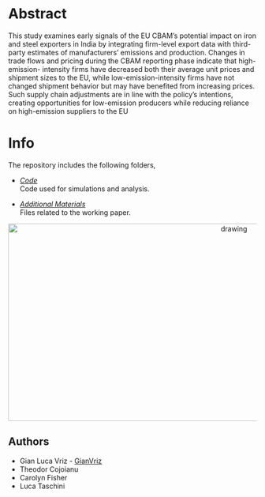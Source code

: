 # Abstract

This study examines early signals of the EU CBAM’s potential impact on iron and steel exporters in India by integrating firm-level export data with third- party estimates of manufacturers’ emissions and production. Changes in trade flows and pricing during the CBAM reporting phase indicate that high-emission- intensity firms have decreased both their average unit prices and shipment sizes to the EU, while low-emission-intensity firms have not changed shipment behavior but may have benefited from increasing prices. Such supply chain adjustments are in line with the policy’s intentions, creating opportunities for low-emission producers while reducing reliance on high-emission suppliers to the EU

  # Info
The repository includes the following folders,
 
* *[Code](https://github.com/GianVriz/Green-bubble-detection-and-propagation-in-the-energy-market/tree/main/Code)* \
  Code used for simulations and analysis.

* *[Additional Materials](https://github.com/GianVriz/Early-Evidence-on-EU-Carbon-Border-Adjustment-s-Impact-on-EU-India-Steel-Trade/tree/main/Additional%20Materials)* \
    Files related to the working paper.

 <p align="center">
 <img src="https://github.com/GianVriz/Green-bubble-detection-and-propagation-in-the-energy-market/blob/main/Working%20paper/Bubble_d.png" alt="drawing" width="900" height="400"/> 

 ## Authors
* Gian Luca Vriz - [GianVriz](https://github.com/GianVriz)
* Theodor Cojoianu
* Carolyn Fisher
* Luca Taschini
